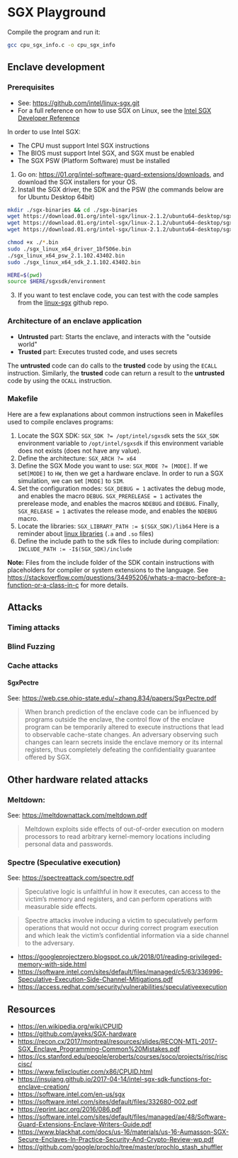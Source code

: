 # SGX Playground

Compile the program and run it:
```bash
gcc cpu_sgx_info.c -o cpu_sgx_info
```

## Enclave development

### Prerequisites

- See: https://github.com/intel/linux-sgx.git
- For a full reference on how to use SGX on Linux, see the [Intel SGX Developer Reference](https://download.01.org/intel-sgx/linux-2.1/docs/Intel_SGX_Developer_Reference_Linux_2.1_Open_Source.pdf)

In order to use Intel SGX:
- The CPU must support Intel SGX instructions
- The BIOS must support Intel SGX, and SGX must be enabled
- The SGX PSW (Platform Software) must be installed

1. Go on: https://01.org/intel-software-guard-extensions/downloads, and download the SGX installers for your OS.
2. Install the SGX driver, the SDK and the PSW (the commands below are for Ubuntu Desktop 64bit)
```bash
mkdir ./sgx-binaries && cd ./sgx-binaries
wget https://download.01.org/intel-sgx/linux-2.1.2/ubuntu64-desktop/sgx_linux_x64_driver_1bf506e.bin
wget https://download.01.org/intel-sgx/linux-2.1.2/ubuntu64-desktop/sgx_linux_x64_psw_2.1.102.43402.bin
wget https://download.01.org/intel-sgx/linux-2.1.2/ubuntu64-desktop/sgx_linux_x64_sdk_2.1.102.43402.bin

chmod +x ./*.bin
sudo ./sgx_linux_x64_driver_1bf506e.bin
./sgx_linux_x64_psw_2.1.102.43402.bin
sudo ./sgx_linux_x64_sdk_2.1.102.43402.bin

HERE=$(pwd)
source $HERE/sgxsdk/environment
```
3. If you want to test enclave code, you can test with the code samples from the [linux-sgx](https://github.com/intel/linux-sgx.git) github repo.

### Architecture of an enclave application

- **Untrusted** part: Starts the enclave, and interacts with the "outside world"
- **Trusted** part: Executes trusted code, and uses secrets

The **untrusted** code can do calls to the **trusted** code by using the `ECALL` instruction.
Similarly, the **trusted** code can return a result to the **untrusted** code by using the `OCALL` instruction.

### Makefile

Here are a few explanations about common instructions seen in Makefiles used to compile enclaves programs:
1. Locate the SGX SDK: `SGX_SDK ?= /opt/intel/sgxsdk` sets the `SGX_SDK` environment variable to `/opt/intel/sgxsdk` if this environment variable does not exists (does not have any value).
2. Define the architecture: `SGX_ARCH ?= x64`
3. Define the SGX Mode you want to use: `SGX_MODE ?= [MODE]`. If we set`[MODE]` to `HW`, then we get a hardware enclave. In order to run a SGX simulation, we can set `[MODE]` to `SIM`.
4. Set the configuration modes: `SGX_DEBUG = 1` activates the debug mode, and enables the macro `DEBUG`. `SGX_PRERELEASE = 1` activates the prerelease mode, and enables the macros `NDEBUG` and `EDEBUG`. Finally, `SGX_RELEASE = 1` activates the release mode, and enables the `NDEBUG` macro.
5. Locate the libraries: `SGX_LIBRARY_PATH := $(SGX_SDK)/lib64`
Here is a reminder about [linux libraries](http://www.yolinux.com/TUTORIALS/LibraryArchives-StaticAndDynamic.html) (`.a` and `.so` files)
6. Define the include path to the sdk files to include during compilation: `INCLUDE_PATH := -I$(SGX_SDK)/include`

**Note:** Files from the include folder of the SDK contain instructions with placeholders for compiler or system extensions to the language. See https://stackoverflow.com/questions/34495206/whats-a-macro-before-a-function-or-a-class-in-c for more details.

## Attacks

### Timing attacks

### Blind Fuzzing

### Cache attacks

#### SgxPectre
See: https://web.cse.ohio-state.edu/~zhang.834/papers/SgxPectre.pdf

> When branch prediction of the enclave code can be influenced by programs outside the enclave, the control flow of the enclave program can be temporarily altered to execute instructions that lead to observable cache-state changes. An adversary observing such changes can learn secrets inside the enclave memory or its internal registers, thus completely defeating the confidentiality guarantee offered by SGX.

## Other hardware related attacks

### Meltdown: 
See: https://meltdownattack.com/meltdown.pdf

> Meltdown exploits side effects of out-of-order execution on modern processors to read arbitrary kernel-memory locations including personal data and passwords.

### Spectre (Speculative execution)
See: https://spectreattack.com/spectre.pdf

> Speculative logic is unfaithful in how it executes, can access to the victim’s memory and registers, and can perform operations with measurable side effects.

> Spectre attacks involve inducing a victim to speculatively perform operations that would not occur during correct program execution and which leak the victim’s confidential information via a side channel to the adversary.

- https://googleprojectzero.blogspot.co.uk/2018/01/reading-privileged-memory-with-side.html
- https://software.intel.com/sites/default/files/managed/c5/63/336996-Speculative-Execution-Side-Channel-Mitigations.pdf
- https://access.redhat.com/security/vulnerabilities/speculativeexecution

## Resources

- https://en.wikipedia.org/wiki/CPUID
- https://github.com/ayeks/SGX-hardware
- https://recon.cx/2017/montreal/resources/slides/RECON-MTL-2017-SGX_Enclave_Programming-Common%20Mistakes.pdf
- https://cs.stanford.edu/people/eroberts/courses/soco/projects/risc/risccisc/
- https://www.felixcloutier.com/x86/CPUID.html
- https://insujang.github.io/2017-04-14/intel-sgx-sdk-functions-for-enclave-creation/
- https://software.intel.com/en-us/sgx
- https://software.intel.com/sites/default/files/332680-002.pdf
- https://eprint.iacr.org/2016/086.pdf
- https://software.intel.com/sites/default/files/managed/ae/48/Software-Guard-Extensions-Enclave-Writers-Guide.pdf
- https://www.blackhat.com/docs/us-16/materials/us-16-Aumasson-SGX-Secure-Enclaves-In-Practice-Security-And-Crypto-Review-wp.pdf
- https://github.com/google/prochlo/tree/master/prochlo_stash_shuffler
